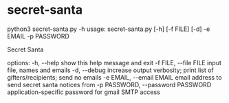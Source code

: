 # secret-santa
python3 secret-santa.py -h
usage: secret-santa.py [-h] [-f FILE] [-d] -e EMAIL -p PASSWORD

Secret Santa

options:
  -h, --help            show this help message and exit
  -f FILE, --file FILE  input file, names and emails
  -d, --debug           increase output verbosity; print list of gifters/recipients; send no emails
  -e EMAIL, --email EMAIL
                        email address to send secret santa notices from
  -p PASSWORD, --password PASSWORD
                        application-specific password for gmail SMTP access
